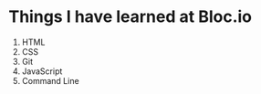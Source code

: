 <html>
<head>
</head>
<body>
<h1>Things I have learned at Bloc.io</h1>
<ol>
  <li>HTML</li>
  <li>CSS</li>
  <li>Git</li>
  <li>JavaScript</li>
  <li>Command Line</li>
</ol>
</body>
</html>
